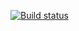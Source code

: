 [![Build status](https://ci.appveyor.com/api/projects/status/5h9pwwqvo0qtbsut?svg=true)](https://ci.appveyor.com/project/A-Fierce/ra-2-1)